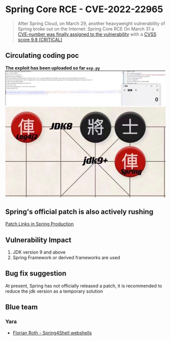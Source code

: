 # Spring Core RCE - CVE-2022-22965

> After Spring Cloud, on March 29, another heavyweight vulnerability of Spring broke out on the Internet: Spring Core RCE 
> On March 31 a [CVE-number was finally assigned to the vulnerability](https://tanzu.vmware.com/security/cve-2022-22965) with a [CVSS score 9.8 (CRITICAL)](https://www.first.org/cvss/calculator/3.0#CVSS:3.0/AV:N/AC:L/PR:N/UI:N/S:U/C:H/I:H/A:H)

## Circulating coding poc 
**The exploit has been uploaded so far ```exp.py```**  
![Circulating coding poc ](images/poc.png)  
![awkward situation ](images/img_1.png)

## Spring's official patch is also actively rushing   
[Patch Links in Spring Production ](https://github.com/spring-projects/spring-framework/commit/7f7fb58dd0dae86d22268a4b59ac7c72a6c22529)

## Vulnerability Impact 
1. JDK version 9 and above 
2. Spring Framework or derived frameworks are used

## Bug fix suggestion 
At present, Spring has not officially released a patch, it is recommended to reduce the jdk version as a temporary solution

## Blue team
### Yara
* [Florian Roth - Spring4Shell webshells](https://github.com/Neo23x0/signature-base/blob/master/yara/expl_spring4shell.yar)
